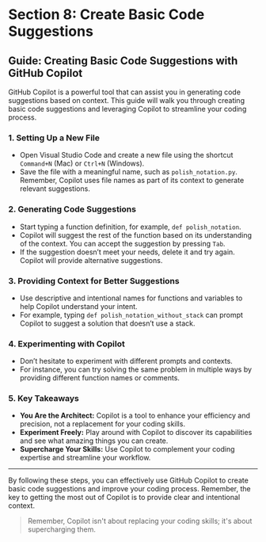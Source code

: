 # Section 8: Create Basic Code Suggestions

## Guide: Creating Basic Code Suggestions with GitHub Copilot

GitHub Copilot is a powerful tool that can assist you in generating code suggestions based on context. This guide will walk you through creating basic code suggestions and leveraging Copilot to streamline your coding process.

### 1. Setting Up a New File

- Open Visual Studio Code and create a new file using the shortcut `Command+N` (Mac) or `Ctrl+N` (Windows).
- Save the file with a meaningful name, such as `polish_notation.py`. Remember, Copilot uses file names as part of its context to generate relevant suggestions.

### 2. Generating Code Suggestions

- Start typing a function definition, for example, `def polish_notation`.
- Copilot will suggest the rest of the function based on its understanding of the context. You can accept the suggestion by pressing `Tab`.
- If the suggestion doesn’t meet your needs, delete it and try again. Copilot will provide alternative suggestions.

### 3. Providing Context for Better Suggestions

- Use descriptive and intentional names for functions and variables to help Copilot understand your intent.
- For example, typing `def polish_notation_without_stack` can prompt Copilot to suggest a solution that doesn’t use a stack.

### 4. Experimenting with Copilot

- Don’t hesitate to experiment with different prompts and contexts.
- For instance, you can try solving the same problem in multiple ways by providing different function names or comments.

### 5. Key Takeaways

- **You Are the Architect:** Copilot is a tool to enhance your efficiency and precision, not a replacement for your coding skills.
- **Experiment Freely:** Play around with Copilot to discover its capabilities and see what amazing things you can create.
- **Supercharge Your Skills:** Use Copilot to complement your coding expertise and streamline your workflow.

---

By following these steps, you can effectively use GitHub Copilot to create basic code suggestions and improve your coding process. Remember, the key to getting the most out of Copilot is to provide clear and intentional context.

> Remember, Copilot isn't about replacing your coding skills; it's about supercharging them.

